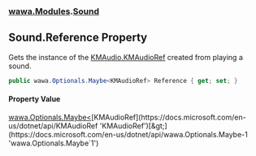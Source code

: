### [wawa.Modules](wawa.Modules.md 'wawa.Modules').[Sound](Sound.md 'wawa.Modules.Sound')

## Sound.Reference Property

Gets the instance of the [KMAudio.KMAudioRef](https://docs.microsoft.com/en-us/dotnet/api/KMAudio.KMAudioRef 'KMAudio.KMAudioRef') created from playing a sound.

```csharp
public wawa.Optionals.Maybe<KMAudioRef> Reference { get; set; }
```

#### Property Value
[wawa.Optionals.Maybe&lt;](https://docs.microsoft.com/en-us/dotnet/api/wawa.Optionals.Maybe-1 'wawa.Optionals.Maybe`1')[KMAudioRef](https://docs.microsoft.com/en-us/dotnet/api/KMAudioRef 'KMAudioRef')[&gt;](https://docs.microsoft.com/en-us/dotnet/api/wawa.Optionals.Maybe-1 'wawa.Optionals.Maybe`1')